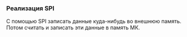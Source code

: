 ### Реализация SPI

С помощью SPI записать данные куда-нибудь во внешнюю память. Потом считать и записать эти данные в память МК.
